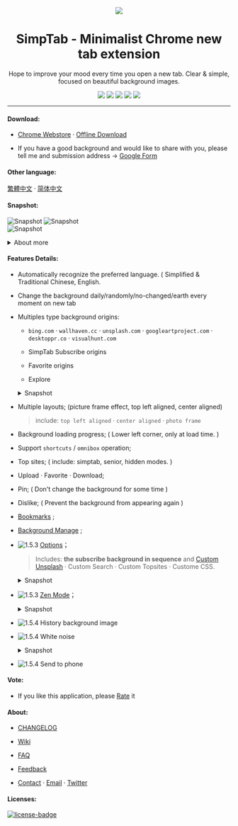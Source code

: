 <p align="center"><img src="http://st.ksria.cn/logo@384.png" /></p>
<h1 align="center">SimpTab - Minimalist Chrome new tab extension</h1>
<p align="center">Hope to improve your mood every time you open a new tab. Clear & simple, focused on beautiful background images.</p>
<p align="center">
   <a href="https://github.com/kenshin/simptab/releases"><img src="https://img.shields.io/badge/lastest_version-1.5.4-blue.svg"></a>
   <a target="_blank" href="http://ksria.com/simptab"><img src="https://img.shields.io/badge/website-_simptab.ksria.com-1DBA90.svg"></a>
   <a target="_blank" href="https://chrome.google.com/webstore/detail/simptab-new-tab/kbgmbmkhepchmmcnbdbclpkpegbgikjc"><img src="https://img.shields.io/badge/download-_chrome_webstore-brightgreen.svg"></a>
   <a href="http://ksria.com/simptab/crx/1.5.4/simptab.crx"><img src="https://img.shields.io/badge/download-_crx-brightgreen.svg"></a>
   <a href="https://gitter.im/Kenshin/simptab?utm_source=badge&utm_medium=badge&utm_campaign=pr-badge"><img src="https://badges.gitter.im/Kenshin/simptab.svg"></a>
</p>
</p>

***

#### Download:
* [Chrome Webstore](https://chrome.google.com/webstore/detail/simptab-new-tab/kbgmbmkhepchmmcnbdbclpkpegbgikjc) · [Offline Download](http://ksria.com/simptab/crx/1.5.4/simptab.crx)

* If you have a good background and would like to share with you, please tell me and submission address → [Google Form](https://goo.gl/forms/oThieQCP6xk626GU2)

#### Other language:
[繁體中文](https://github.com/kenshin/simptab/blob/master/README.tw.md) · [简体中文](https://github.com/kenshin/simptab/blob/master/README.md)

#### Snapshot:
![Snapshot](http://st.ksria.cn/start@webstore.png)
![Snapshot](http://st.ksria.cn/mask@webstore.png?20181011)  
![Snapshot](http://st.ksria.cn/zenmode@webstore.png)  

<details><summary>About more</summary>
  <img src="http://st.ksria.cn/bookmarks@webstore.png">
  <img src="http://st.ksria.cn/subscribe@webstore.png">
  <img src="http://st.ksria.cn/options@webstore.png">
  <img src="http://st.ksria.cn/quickbar@webstore.png">
  <img src="https://i.loli.net/2018/12/30/5c2841e3144ab.png">
</details>

#### Features Details:
- Automatically recognize the preferred language. ( Simplified & Traditional Chinese, English.

- Change the background daily/randomly/no-changed/earth every moment on new tab

- Multiples type background origins:
  * `bing.com` · `wallhaven.cc` · `unsplash.com` · `googleartproject.com` · `desktoppr.co` · `visualhunt.com`

  * SimpTab Subscribe origins  

  * Favorite origins

  * Explore

  <details><summary>Snapshot</summary>
    <img src="https://i.loli.net/2018/12/30/5c2841e3aef3f.png">
  </details>

- Multiple layouts; (picture frame effect, top left aligned, center aligned)

  > include: `top left aligned` · `center aligned` · `photo frame`

- Background loading progress; ( Lower left corner, only at load time. )

- Support `shortcuts` / `omnibox` operation;

- Top sites; ( include: simptab, senior, hidden modes. )

- Upload · Favorite · Download;

- Pin; ( Don't change the background for some time )

- Dislike; ( Prevent the background from appearing again )

- [Bookmarks](http://ksria.com/simptab/docs/#/功能一览#主要功能之一) ;

- [Background Manage](http://ksria.com/simptab/docs/#/功能一览#主要功能之二) ;

- ![1.5.3](https://img.shields.io/badge/1.5.3-red.svg) [Options](http://ksria.com/simptab/docs/#/选项页)；

  > Includes: **the subscribe background in sequence** and [Custom Unsplash](http://ksria.com/simptab/docs/#/多种背景源?id=自定义Unsplash) · Custom Search · Custom Topsites · Custome CSS.

  <details><summary>Snapshot</summary>
    <img src="https://i.loli.net/2018/11/23/5bf7b165cfe22.jpg">
  </details>

- ![1.5.3](https://img.shields.io/badge/1.5.3-red.svg) [Zen Mode](http://ksria.com/simptab/docs/#/禅模式)；

  <details><summary>Snapshot</summary>
    <img src="https://i.loli.net/2018/11/23/5bf79e09c11f6.jpg">
    <img src="https://i.loli.net/2018/11/23/5bf7a756d6708.jpg">
    <img src="https://i.loli.net/2018/11/23/5bf7a3625cc20.jpg">
  </details>

- ![1.5.4](https://img.shields.io/badge/1.5.4-red.svg) History background image

- ![1.5.4](https://img.shields.io/badge/1.5.4-red.svg) White noise

  <details><summary>Snapshot</summary>
    <img src="https://i.loli.net/2018/12/30/5c2841e2dac04.png">
  </details>

- ![1.5.4](https://img.shields.io/badge/1.5.4-red.svg) Send to phone

#### Vote:
* If you like this application, please [Rate](https://chrome.google.com/webstore/detail/simptab-new-tab/kbgmbmkhepchmmcnbdbclpkpegbgikjc) it

#### About:
* [CHANGELOG](http://ksria.com/simptab/docs/#/CHANGELOG.en)

* [Wiki](http://ksria.com/simptab/docs/#)

* [FAQ](http://ksria.com/simptab/docs/#/常见问题)

* [Feedback](https://github.com/kenshin/simptab/issues)

* [Contact](http://kenshin.wang) · [Email](kenshin@ksria.com) · [Twitter](https://twitter.com/wanglei001)

#### Licenses:
[![license-badge]][license-link]

<!-- Link -->
[license-badge]:    https://img.shields.io/github/license/mashape/apistatus.svg
[license-link]:     https://opensource.org/licenses/MIT
